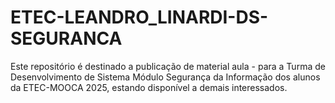 # ETEC-LEANDRO_LINARDI-DS-SEGURANCA
Este repositório é destinado a publicação de material aula - para a Turma de Desenvolvimento de Sistema Módulo Segurança da Informação dos alunos da ETEC-MOOCA 2025, estando disponível a demais interessados.
